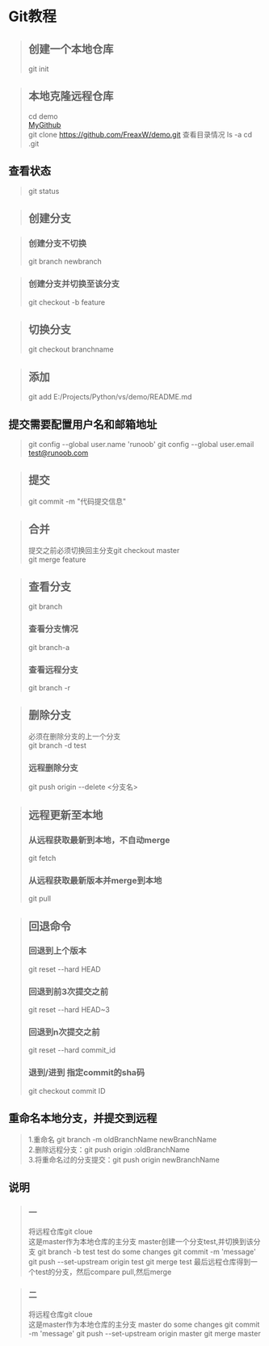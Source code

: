 # Git教程  

>## 创建一个本地仓库 
>git init

>## 本地克隆远程仓库
>cd demo   
[MyGithub](https://github.com/FreaxW/demo.git)   
>git clone  https://github.com/FreaxW/demo.git
>查看目录情况 ls -a
>cd .git

## 查看状态
>git status



>## 创建分支

>### 创建分支不切换  
>git branch newbranch

>### 创建分支并切换至该分支
>git checkout -b feature  

>## 切换分支  
>git checkout branchname

>## 添加  
>git add E:/Projects/Python/vs/demo/README.md  

## 提交需要配置用户名和邮箱地址
>git config --global user.name 'runoob'
>git config --global user.email test@runoob.com

>## 提交     
>git commit -m "代码提交信息"

>## 合并  
>提交之前必须切换回主分支git checkout master   
>git merge feature

>##  查看分支  
>git branch
>### 查看分支情况
>git branch-a
>### 查看远程分支
>git branch -r 

>## 删除分支
>必须在删除分支的上一个分支  
>git branch -d test
>### 远程删除分支
>git push origin --delete <分支名>

>## 远程更新至本地
>### 从远程获取最新到本地，不自动merge  
>git fetch
>### 从远程获取最新版本并merge到本地
>git pull

>## 回退命令
>### 回退到上个版本
>git reset --hard HEAD 
>### 回退到前3次提交之前
>git reset --hard HEAD~3
>### 回退到n次提交之前
>git reset --hard commit_id
>### 退到/进到 指定commit的sha码 
>git checkout commit ID

## 重命名本地分支，并提交到远程 
>1.重命名 git branch -m oldBranchName newBranchName  
>2.删除远程分支：git push origin :oldBranchName   
>3.将重命名过的分支提交：git push origin newBranchName  


## 说明
>### 一
>将远程仓库git cloue  
>这是master作为本地仓库的主分支
>master创建一个分支test,并切换到该分支 git branch -b test
>test do some changes
>git commit -m 'message'
>git push --set-upstream origin test 
>git merge test 
>最后远程仓库得到一个test的分支，然后compare pull,然后merge

>### 二
>将远程仓库git cloue  
>这是master作为本地仓库的主分支
>master do some changes
>git commit -m 'message'
>git push --set-upstream origin master 
>git merge master 
